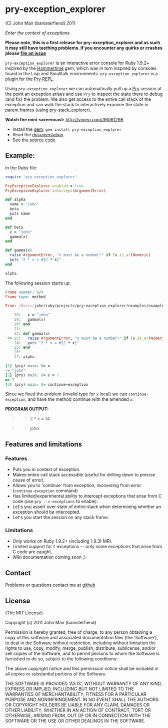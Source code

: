 pry-exception_explorer
===========

(C) John Mair (banisterfiend) 2011

_Enter the context of exceptions_

**Please note, this is a first release for pry-exception_explorer and as such it may still have teething
problems. If you encounter any quirks or crashes please [file an issue](https://github.com/pry/pry-exception_explorer/issues)**

`pry-exception_explorer` is an interactive error console for Ruby 1.9.2+ inspired by the [Hammertime](https://github.com/avdi/hammertime)
gem, which was in turn inspired by consoles found in the Lisp and Smalltalk environments. `pry-exception_explorer` is a plugin
for the [Pry REPL](http://pry.github.com).

Using `pry-exception_explorer` we can automatically pull up a [Pry](http://pry.github.com) session at the point an exception arises and use `Pry`
to inspect the state there to debug (and fix) the problem. We also get access to the entire call stack of the exception and can walk the stack to interactively examine the state in
parent frames (using [pry-stack_explorer](https://github.com/pry/pry-stack_explorer)).

**Watch the mini-screencast:** http://vimeo.com/36061298

* Install the [gem](https://rubygems.org/gems/pry-exception_explorer): `gem install pry-exception_explorer`
* Read the [documentation](http://rdoc.info/github/banister/pry-exception_explorer/master/file/README.md)
* See the [source code](http://github.com/banister/pry-exception_explorer)

Example:
--------

In the Ruby file:

```ruby
require 'pry-exception_explorer'

PryExceptionExplorer.enabled = true
PryExceptionExplorer.intercept(ArgumentError)

def alpha
  name = "john"
  beta
  puts name
end

def beta
  x = "john"
  gamma(x)
end

def gamma(x)
  raise ArgumentError, "x must be a number!" if !x.is_a?(Numeric)
  puts "2 * x = #{2 * x}"
end

alpha

```

The following session starts up:

```ruby
Frame number: 0/4
Frame type: method

From: /Users/john/ruby/projects/pry-exception_explorer/examples/example_inline.rb @ line 23 in Object#gamma:

    18:   x = "john"
    19:   gamma(x)
    20: end
    21:
    22: def gamma(x)
 => 23:   raise ArgumentError, "x must be a number!" if !x.is_a?(Numeric)
    24:   puts "2 * x = #{2 * x}"
    25: end
    26:
    27: alpha

[1] (pry) main: 0> x
=> "john"
[2] (pry) main: 0> x = 7
=> 7
[3] (pry) main: 0> continue-exception
```

Since we fixed the problem (invalid type for `x` local) we can `continue-exception`, and have the method continue with the
amended `x`:

**PROGRAM OUTPUT:**

>> 2 * x = 14

>> john

Features and limitations
-------------------------

### Features

* Puts you in context of exception.
* Makes entire call stack accessible (useful for drilling down to precise cause of error).
* Allows you to 'continue' from exception, recovering from error (`continue-exception` command)
* Has limited/experimental ability to intercept exceptions that arise from C code (use `pry --c-exceptions` to enable).
* Let's you assert over state of entire stack when determining whether an exception should be intercepted.
* Let's you start the session on any stack frame.

### Limitations

* Only works on Ruby 1.9.2+ (including 1.9.3) MRI.
* Limited support for `C` exceptions -- only some exceptions that arise from C code are caught.
* Wiki documentation coming soon ;)

Contact
-------

Problems or questions contact me at [github](http://github.com/banister)


License
-------

(The MIT License)

Copyright (c) 2011 John Mair (banisterfiend)

Permission is hereby granted, free of charge, to any person obtaining
a copy of this software and associated documentation files (the
'Software'), to deal in the Software without restriction, including
without limitation the rights to use, copy, modify, merge, publish,
distribute, sublicense, and/or sell copies of the Software, and to
permit persons to whom the Software is furnished to do so, subject to
the following conditions:

The above copyright notice and this permission notice shall be
included in all copies or substantial portions of the Software.

THE SOFTWARE IS PROVIDED 'AS IS', WITHOUT WARRANTY OF ANY KIND,
EXPRESS OR IMPLIED, INCLUDING BUT NOT LIMITED TO THE WARRANTIES OF
MERCHANTABILITY, FITNESS FOR A PARTICULAR PURPOSE AND NONINFRINGEMENT.
IN NO EVENT SHALL THE AUTHORS OR COPYRIGHT HOLDERS BE LIABLE FOR ANY
CLAIM, DAMAGES OR OTHER LIABILITY, WHETHER IN AN ACTION OF CONTRACT,
TORT OR OTHERWISE, ARISING FROM, OUT OF OR IN CONNECTION WITH THE
SOFTWARE OR THE USE OR OTHER DEALINGS IN THE SOFTWARE.
